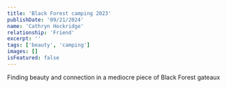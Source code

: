 ```yaml
---
title: 'Black Forest camping 2023'
publishDate: '09/21/2024'
name: 'Cathryn Hockridge'
relationship: 'Friend'
excerpt: ''
tags: ['beauty', 'camping']
images: []
isFeatured: false
---
```


Finding beauty and connection in a mediocre piece of Black Forest gateaux